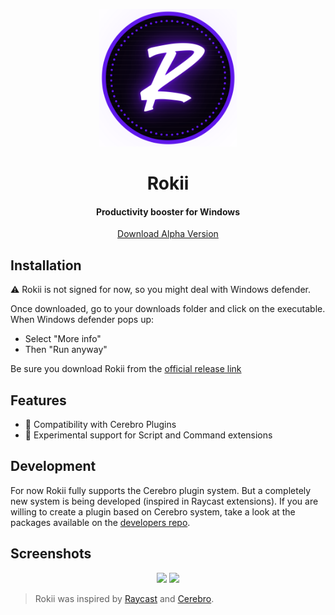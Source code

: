 <p align="center">
    <img width="220" src="https://raw.githubusercontent.com/RokiiApp/developers/main/assets/icon.svg" />
</p>

<h1 align="center">Rokii</h1>
<h4 align="center">Productivity booster for Windows</h4>
<p align="center"><a href="https://github.com/RokiiApp/.github/releases/download/1.0.0-alpha.2/Rokii_1.0.0-alpha.2.exe">Download Alpha Version</a></p>

## Installation

⚠️ Rokii is not signed for now, so you might deal with Windows defender.

Once downloaded, go to your downloads folder and click on the executable.
When Windows defender pops up:
- Select "More info"
- Then "Run anyway"

Be sure you download Rokii from the [official release link](https://github.com/RokiiApp/.github/releases/download/1.0.0-alpha.1/Rokii_1.0.0-alpha.1.exe)

## Features

- 🚀 Compatibility with Cerebro Plugins
- 🧪 Experimental support for Script and Command extensions

## Development

For now Rokii fully supports the Cerebro plugin system. But a completely new system is being developed (inspired in Raycast extensions).
If you are willing to create a plugin based on Cerebro system, take a look at the packages available on the [developers repo](https://github.com/RokiiApp/developers). 

## Screenshots
<p align="center">
<img width="480px" src="https://user-images.githubusercontent.com/77246331/224577822-2ec5d511-444c-4978-a60e-5c769dac53a0.png" />
<img width="480px" src="https://user-images.githubusercontent.com/77246331/224578030-d4d581fc-1c3b-4f10-9c36-27b9d7de359a.png" />
</p>

> Rokii was inspired by [Raycast](https://www.raycast.com/) and [Cerebro](https://www.cerebroapp.com/).
